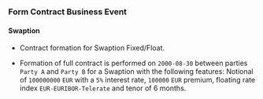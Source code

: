 ### Form Contract Business Event

####  Swaption
- Contract formation for Swaption Fixed/Float.

- Formation of full contract is performed on `2000-08-30` between parties
  `Party A` and `Party B` for a
  Swaption with the following features:
  Notional of `100000000` `EUR` with a `5%` interest rate, `100000` `EUR` premium, floating rate index
  `EUR-EURIBOR-Telerate` and tenor of 6 months.